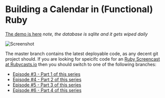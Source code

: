 # Building a Calendar in (Functional) Ruby

[The demo is here](rubycast-calendar-demo.herokuapp.com)
*note, the database is sqlite and it gets wiped daily*

![Screenshot](https://s3-us-west-2.amazonaws.com/rubycastio-assets-production/images/rubycasts_calendar/screenshot.png)

The master branch contains the latest deployable code, as any decent git project should. If you are looking for
speicifc code for an [Ruby Screencast at Rubycasts.io](https://www.rubycasts.io/building-a-simple-calendar-in-ruby-and-rails-and-coffeescript) then you should switch to one of the following branches:

* [Episode #3 - Part 1 of this series](https://github.com/rubycastsio/rubycast_calendar/tree/003)
* [Episode #4 - Part 2 of this series](https://github.com/rubycastsio/rubycast_calendar/tree/004)
* [Episode #5 - Part 3 of this series](https://github.com/rubycastsio/rubycast_calendar/tree/005)
* [Episode #6 - Part 4 of this series](https://github.com/rubycastsio/rubycast_calendar/tree/006)


